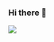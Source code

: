 ### Hi there 👋

<!--
**JameTry/JameTry** is a ✨ _special_ ✨ repository because its `README.md` (this file) appears on your GitHub profile.

Here are some ideas to get you started:

- 🔭 I’m currently working on ...
- 🌱 I’m currently learning ...
- 👯 I’m looking to collaborate on ...
- 🤔 I’m looking for help with ...
- 💬 Ask me about ...
- 📫 How to reach me: ...
- 😄 Pronouns: ...
- ⚡ Fun fact: ...
-->

![](https://wakatime.com/share/@1e0c9e8b-8948-4f69-84e7-cd3b2546bf05/fec49b66-c84d-4740-b1d6-54d1919a8ccd.png)
